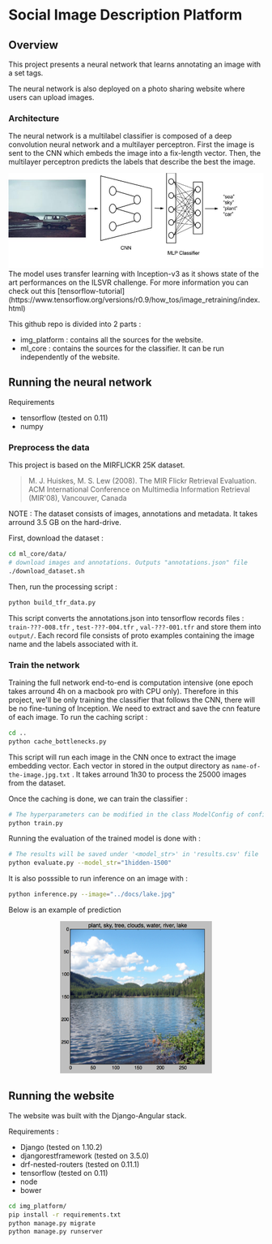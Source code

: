 # Social Image Description Platform
## Overview 
This project presents a neural network that learns annotating an image with a set tags.

The neural network is also deployed on a photo sharing website where users can upload images.

### Architecture
The neural network is a multilabel classifier is composed of a deep convolution neural network and a multilayer perceptron.
First the image is sent to the CNN which embeds the image into a fix-length vector. Then, the multilayer perceptron predicts the labels that describe the best the image.
<div style="text-align:center">
<img src="https://raw.githubusercontent.com/Nlte/social-image-platform/master/docs/architecture.jpg"/>
</div>
The model uses transfer learning with Inception-v3 as it shows state of the art performances on the ILSVR challenge.
For more information you can check out this [tensorflow-tutorial](https://www.tensorflow.org/versions/r0.9/how_tos/image_retraining/index.html)

This github repo is divided into 2 parts : 
- img_platform : contains all the sources for the website.
- ml_core : contains the sources for the classifier. It can be run independently of the website.

## Running the neural network
Requirements
- tensorflow (tested on 0.11) 
- numpy

### Preprocess the data
This project is based on the MIRFLICKR 25K dataset.

>M. J. Huiskes, M. S. Lew (2008). The MIR Flickr Retrieval Evaluation. ACM International Conference on Multimedia Information Retrieval (MIR'08), Vancouver, Canada

NOTE : The dataset consists of images, annotations and metadata. It takes arround 3.5 GB on the hard-drive.

First, download the dataset : 
```sh
cd ml_core/data/
# download images and annotations. Outputs "annotations.json" file
./download_dataset.sh
```
Then, run the processing script :
```sh
python build_tfr_data.py
```
This script converts the annotations.json into tensorflow records files : `train-???-008.tfr` , `test-???-004.tfr` , `val-???-001.tfr` and store them into `output/`.
Each record file consists of proto examples containing the image name and the labels associated with it.

### Train the network
Training the full network end-to-end is computation intensive (one epoch takes arround 4h on a macbook pro with CPU only). Therefore in this project, we'll be only training the classifier that follows the CNN, there will be no fine-tuning of Inception.
We need to extract and save the cnn feature of each image.
To run the caching script :
```sh
cd ..
python cache_bottlenecks.py
```
This script will run each image in the CNN once to extract the image embedding vector. Each vector in stored in the output directory as `name-of-the-image.jpg.txt` . 
It takes arround 1h30 to process the 25000 images from the dataset.

Once the caching is done, we can train the classifier :

```sh
# The hyperparameters can be modified in the class ModelConfig of configuration.py
python train.py
```
Running the evaluation of the trained model is done with :
```sh
# The results will be saved under '<model_str>' in 'results.csv' file
python evaluate.py --model_str="1hidden-1500"
```
It is also posssible to run inference on an image with :
```sh
python inference.py --image="../docs/lake.jpg"
```
Below is an example of prediction
<div style="text-align:center">
<img src="https://raw.githubusercontent.com/Nlte/social-image-platform/master/docs/example_inference.png" width="300" height="300"/>
</div>

## Running the website

The website was built with the Django-Angular stack.

Requirements : 
- Django (tested on 1.10.2)
- djangorestframework (tested on 3.5.0)
- drf-nested-routers (tested on 0.11.1)
- tensorflow (tested on 0.11)
- node 
- bower 

```sh
cd img_platform/
pip install -r requirements.txt
python manage.py migrate
python manage.py runserver
```
